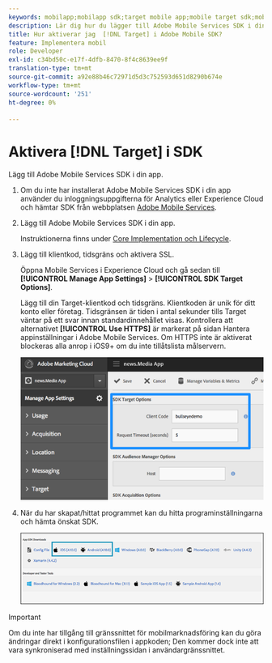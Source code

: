 ```yaml
---
keywords: mobilapp;mobilapp sdk;target mobile app;mobile target sdk;mobile app sdk;enable target in sdk
description: Lär dig hur du lägger till Adobe Mobile Services SDK i din mobilapp.
title: Hur aktiverar jag  [!DNL Target] i Adobe Mobile SDK?
feature: Implementera mobil
role: Developer
exl-id: c34bd50c-e17f-4dfb-8470-8f4c8639ee9f
translation-type: tm+mt
source-git-commit: a92e88b46c72971d5d3c752593d651d8290b674e
workflow-type: tm+mt
source-wordcount: '251'
ht-degree: 0%

---
```


# Aktivera [!DNL Target] i SDK

Lägg till Adobe Mobile Services SDK i din app.

1. Om du inte har installerat Adobe Mobile Services SDK i din app använder du inloggningsuppgifterna för Analytics eller Experience Cloud och hämtar SDK från webbplatsen [Adobe Mobile Services](https://mobilemarketing.adobe.com).

1. Lägg till Adobe Mobile Services SDK i din app.

   Instruktionerna finns under [Core Implementation och Lifecycle](https://experienceleague.adobe.com/docs/mobile-services/ios/getting-started-ios/dev-qs.html).

1. Lägg till klientkod, tidsgräns och aktivera SSL.

   Öppna Mobile Services i Experience Cloud och gå sedan till **[!UICONTROL Manage App Settings]** > **[!UICONTROL SDK Target Options]**.

   Lägg till din Target-klientkod och tidsgräns. Klientkoden är unik för ditt konto eller företag. Tidsgränsen är tiden i antal sekunder tills Target väntar på ett svar innan standardinnehållet visas. Kontrollera att alternativet **[!UICONTROL Use HTTPS]** är markerat på sidan Hantera appinställningar i Adobe Mobile Services. Om HTTPS inte är aktiverat blockeras alla anrop i iOS9+ om du inte tillåtslista målservern.

   ![](assets/mobile-clientcode.png)

1. När du har skapat/hittat programmet kan du hitta programinställningarna och hämta önskat SDK.

   ![](assets/download-sdk.png)

>[!IMPORTANT]
>
> Om du inte har tillgång till gränssnittet för mobilmarknadsföring kan du göra ändringar direkt i konfigurationsfilen i appkoden; Den kommer dock inte att vara synkroniserad med inställningssidan i användargränssnittet.
